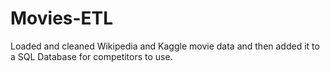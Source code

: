 # Movies-ETL

Loaded and cleaned Wikipedia and Kaggle movie data and then added it to a SQL Database for competitors to use.
